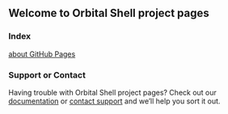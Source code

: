 ## Welcome to Orbital Shell project pages

### Index

[about GitHub Pages](https://franck-gaspoz.github.io/orbital-shell/about-gh-pages.html)


### Support or Contact

Having trouble with Orbital Shell project pages? Check out our [documentation](https://franck-gaspoz.github.io/orbital-shell/) or [contact support](https://github.com/franck-gaspoz/orbital-shell/blob/gh-pages/contact.md) and we’ll help you sort it out.
